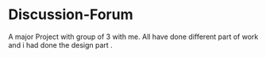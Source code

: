 # Discussion-Forum
A major Project with group of 3 with me. All have done different part of work and i had done the design part .
